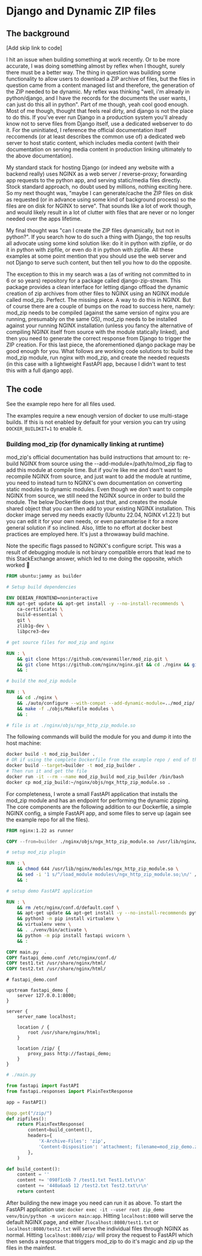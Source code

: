 # Django and Dynamic ZIP files

## The background

[Add skip link to code]

I hit an issue when building something at work recently. Or to be more accurate, I was doing something almost by reflex when I thought, surely there must be a better way. The thing in question was building some functionality to allow users to download a ZIP archive of files, but the files in question came from a content managed list and therefore, the generation of the ZIP needed to be dynamic. My reflex was thinking "well, i'm already in python/django, and I have the records for the documents the user wants, I can just do this all in python". Part of me though, yeah cool good enough. Most of me though, thought that feels real dirty, and django is not the place to do this. If you've ever run Django in a production system you'll already know not to serve files from Django itself, use a dedicated webserver to do it. For the uninitiated, I reference the official documentation itself reccomends (or at least describes the common use of) a dedicated web server to host static content, which includes media content (with their documentation on serving media content in production linking ultimately to the above documentation).

My standard stack for hosting Django (or indeed any website with a backend really) uses NGINX as a web server / reverse-proxy; forwarding app requests to the python app, and serving static/media files directly. Stock standard approach, no doubt used by millions, nothing exciting here. So my next thought was, "maybe I can generate/cache the ZIP files on disk as requested (or in advance using some kind of background process) so the files are on disk for NGINX to serve". That sounds like a lot of work though, and would likely result in a lot of clutter with files that are never or no longer needed over the apps lifetime.

My final thought was "can I create the ZIP files dynamically, but not in python?". If you search how to do such a thing with Django, the top results all advocate using some kind solution like: do it in python with zipfile, or do it in python with zipfile, or even do it in python with zipfile. All these examples at some point mention that you should use the web server and not Django to serve such content, but then tell you how to do the opposite.

The exception to this in my search was a (as of writing not committed to in 6 or so years) repository for a package called django-zip-stream. This package provides a clean interface for letting django offload the dynamic creation of zip archives from other files to NGINX using an NGINX module called mod_zip. Perfect. The missing piece. A way to do this in NGINX. But of course there are a couple of bumps on the road to success here, namely: mod_zip needs to be compiled (against the same version of nginx you are running, presumably on the same OS), mod_zip needs to be installed against your running NGINX installation (unless you fancy the alternative of compiling NGINX itself from source with the module statically linked), and then you need to generate the correct response from Django to trigger the ZIP creation. For this last piece, the aforementioned django package may be good enough for you.
What follows are working code solutions to: build the mod_zip module, run nginx with mod_zip, and create the needed requests (in this case with a lightweight FastAPI app, because I didn't want to test this with a full django app).

## The code

See the example repo here for all files used.

The examples require a new enough version of docker to use multi-stage builds. If this is not enabled by default for your version you can try using `DOCKER_BUILDKIT=1` to enable it.

### Building mod_zip (for dynamically linking at runtime)

mod_zip's official documentation has build instructions that amount to: re-build NGINX from source using the --add-module=/path/to/mod_zip flag to add this module at compile time. But if you're like me and don't want to recompile NGINX from source, and just want to add the module at runtime, you need to instead turn to NGINX's own documentation on converting static modules to dynamic modules. Even though we don't want to compile NGINX from source, we still need the NGINX source in order to build the module. The below Dockerfile does just that, and creates the module shared object that you can then add to your existing NGINX installation. This docker image served my needs exactly (Ubuntu 22.04, NGINX v1.22.1) but you can edit it for your own needs, or even paramaterise it for a more general solution if so inclined. Also, little to no effort at docker best practices are employed here. It's just a throwaway build machine.

Note the specific flags passed to NGINX's configure script. This was a result of debugging module <name> is not binary compatible errors that lead me to this StackExchange answer, which led to me doing the opposite, which worked :shrug:

```dockerfile
FROM ubuntu:jammy as builder

# Setup build dependencies

ENV DEBIAN_FRONTEND=noninteractive
RUN apt-get update && apt-get install -y --no-install-recommends \
    ca-certificates \
    build-essential \
    git \
    zlib1g-dev \
    libpcre3-dev

# get source files for mod_zip and nginx

RUN : \
    && git clone https://github.com/evanmiller/mod_zip.git \
    && git clone https://github.com/nginx/nginx.git && cd ./nginx && git checkout release-1.22.1 \
    && :

# build the mod_zip module

RUN : \
    && cd ./nginx \
    && ./auto/configure --with-compat --add-dynamic-module=../mod_zip/ \
    && make -f ./objs/Makefile modules \
    && :

# file is at ./nginx/objs/ngx_http_zip_module.so
```

The following commands will build the module for you and dump it into the host machine:

```bash
docker build -t mod_zip_builder .
# OR if using the complete Dockerfile from the example repo / end of this blog
docker build --target=builder -t mod_zip_builder .
# Then run it and get the file
docker run -it --rm --name mod_zip_build mod_zip_builder /bin/bash
docker cp mod_zip_build:~/nginx/objs/ngx_http_zip_module.so .
```

For completeness, I wrote a small  FastAPI application that installs the mod_zip module and has an endpoint for performing the dynamic zipping. The core components are the following addition to our Dockerfile, a simple NGINX config, a simple FastAPI app, and some files to serve up (again see the example repo for all the files).

```dockerfile
FROM nginx:1.22 as runner

COPY --from=builder ./nginx/objs/ngx_http_zip_module.so /usr/lib/nginx/modules/

# setup mod_zip plugin

RUN : \
    && chmod 644 /usr/lib/nginx/modules/ngx_http_zip_module.so \
    && sed -i '1 s/^/load_module modules\/ngx_http_zip_module.so;\n/' /etc/nginx/nginx.conf \
    && :

# setup demo FastAPI application

RUN : \
    && rm /etc/nginx/conf.d/default.conf \
    && apt-get update && apt-get install -y --no-install-recommends python3 python3-pip \
    && python3 -m pip install virtualenv \
    && virtualenv venv \
    && . ./venv/bin/activate \
    && python -m pip install fastapi uvicorn \
    && :

COPY main.py  .
COPY fastapi_demo.conf /etc/nginx/conf.d/
COPY test1.txt /usr/share/nginx/html/
COPY test2.txt /usr/share/nginx/html/

```

```nginx
# fastapi_demo.conf

upstream fastapi_demo {
    server 127.0.0.1:8000;
}

server {
    server_name localhost;

    location / {
        root /usr/share/nginx/html;
    }

    location /zip/ {
        proxy_pass http://fastapi_demo;
    }
}

```

```python
# ./main.py

from fastapi import FastAPI
from fastapi.responses import PlainTextResponse

app = FastAPI()

@app.get("/zip/")
def zipfiles():
    return PlainTextResponse(
        content=build_content(),
        headers={
            'X-Archive-Files': 'zip',
            'Content-Disposition': 'attachment; filename=mod_zip_demo.zip',
        },
    )

def build_content():
    content = ''
    content += '098f1c6b 7 /test1.txt Test1.txt\r\n'
    content += '440a6aa5 12 /test2.txt Test2.txt\r\n'
    return content

```

After building the new image you need can run it as above. To start the FastAPI application use: `docker exec -it --user root zip_demo venv/bin/python -m uvicorn main:app`. Hitting `localhost:8080` will serve the default NGINX page, and either /`localhost:8080/test1.txt` or `localhost:8080/test2.txt` will serve the individual files through NGINX as normal. Hitting `localhost:8080/zip/` will proxy the request to FastAPI which then sends a response that triggers mod_zip to do it's magic and zip up the files in the mainfest.
